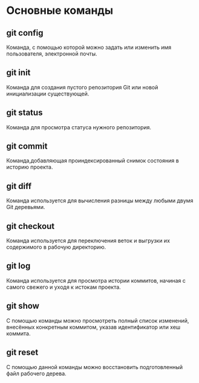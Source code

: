 # Основные команды

## git config

Команда, с помощью которой можно задать или изменить имя пользователя, электронной почты.

## git init

Команда для создания пустого репозитория Git или новой инициализации существующей.

## git status

Команда для просмотра статуса нужного репозитория.

## git commit

Команда,добавляющая проиндексированный снимок состояния в историю проекта. 

## git diff

Команда используется для вычисления разницы между любыми двумя Git деревьями. 

## git checkout

Команда используется для переключения веток и выгрузки их содержимого в рабочую директорию.

## git log

Команда используется для просмотра истории коммитов, начиная с самого свежего и уходя к истокам проекта.

## git show

С помощью команды можно просмотреть полный список изменений, внесённых конкретным коммитом, указав идентификатор или хеш коммита.

## git reset

С помощью данной команды можно восстановить подготовленный файл рабочего дерева.